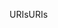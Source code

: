 <span data-ttu-id="b0b44-101">URIs</span><span class="sxs-lookup"><span data-stu-id="b0b44-101">URIs</span></span>